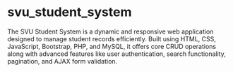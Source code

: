 # svu_student_system
The SVU Student System is a dynamic and responsive web application designed to manage student records efficiently. Built using HTML, CSS, JavaScript, Bootstrap, PHP, and MySQL, it offers core CRUD operations along with advanced features like user authentication, search functionality, pagination, and AJAX form validation.

